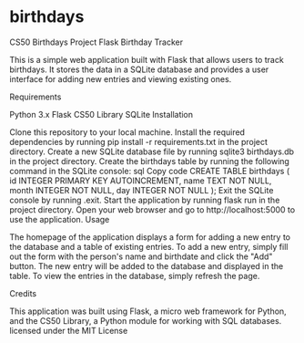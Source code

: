 # birthdays
CS50 Birthdays Project
Flask Birthday Tracker

This is a simple web application built with Flask that allows users to track birthdays. It stores the data in a SQLite database and provides a user interface for adding new entries and viewing existing ones.

Requirements

Python 3.x
Flask
CS50 Library
SQLite
Installation

Clone this repository to your local machine.
Install the required dependencies by running pip install -r requirements.txt in the project directory.
Create a new SQLite database file by running sqlite3 birthdays.db in the project directory.
Create the birthdays table by running the following command in the SQLite console:
sql
Copy code
CREATE TABLE birthdays (
    id INTEGER PRIMARY KEY AUTOINCREMENT,
    name TEXT NOT NULL,
    month INTEGER NOT NULL,
    day INTEGER NOT NULL
);
Exit the SQLite console by running .exit.
Start the application by running flask run in the project directory.
Open your web browser and go to http://localhost:5000 to use the application.
Usage

The homepage of the application displays a form for adding a new entry to the database and a table of existing entries. To add a new entry, simply fill out the form with the person's name and birthdate and click the "Add" button. The new entry will be added to the database and displayed in the table. To view the entries in the database, simply refresh the page.

Credits

This application was built using Flask, a micro web framework for Python, and the CS50 Library, a Python module for working with SQL databases. licensed under the MIT License

